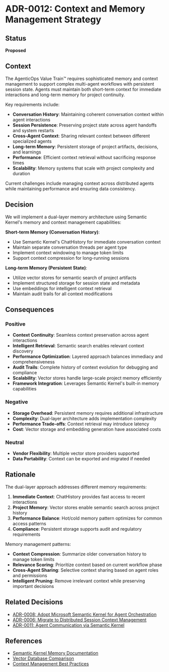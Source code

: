 # ADR-0012: Context and Memory Management Strategy

## Status
**Proposed**

## Context
The AgenticOps Value Train™ requires sophisticated memory and context management to support complex multi-agent workflows with persistent session state. Agents must maintain both short-term context for immediate interactions and long-term memory for project continuity.

Key requirements include:
- **Conversation History**: Maintaining coherent conversation context within agent interactions
- **Session Persistence**: Preserving project state across agent handoffs and system restarts
- **Cross-Agent Context**: Sharing relevant context between different specialized agents
- **Long-term Memory**: Persistent storage of project artifacts, decisions, and learnings
- **Performance**: Efficient context retrieval without sacrificing response times
- **Scalability**: Memory systems that scale with project complexity and duration

Current challenges include managing context across distributed agents while maintaining performance and ensuring data consistency.

## Decision
We will implement a dual-layer memory architecture using Semantic Kernel's memory and context management capabilities:

**Short-term Memory (Conversation History)**:
- Use Semantic Kernel's ChatHistory for immediate conversation context
- Maintain separate conversation threads per agent type
- Implement context windowing to manage token limits
- Support context compression for long-running sessions

**Long-term Memory (Persistent State)**:
- Utilize vector stores for semantic search of project artifacts
- Implement structured storage for session state and metadata
- Use embeddings for intelligent context retrieval
- Maintain audit trails for all context modifications

## Consequences

### Positive
- **Context Continuity**: Seamless context preservation across agent interactions
- **Intelligent Retrieval**: Semantic search enables relevant context discovery
- **Performance Optimization**: Layered approach balances immediacy and comprehensiveness
- **Audit Trails**: Complete history of context evolution for debugging and compliance
- **Scalability**: Vector stores handle large-scale project memory efficiently
- **Framework Integration**: Leverages Semantic Kernel's built-in memory capabilities

### Negative
- **Storage Overhead**: Persistent memory requires additional infrastructure
- **Complexity**: Dual-layer architecture adds implementation complexity
- **Performance Trade-offs**: Context retrieval may introduce latency
- **Cost**: Vector storage and embedding generation have associated costs

### Neutral
- **Vendor Flexibility**: Multiple vector store providers supported
- **Data Portability**: Context can be exported and migrated if needed

## Rationale
The dual-layer approach addresses different memory requirements:

1. **Immediate Context**: ChatHistory provides fast access to recent interactions
2. **Project Memory**: Vector stores enable semantic search across project history
3. **Performance Balance**: Hot/cold memory pattern optimizes for common access patterns
4. **Compliance**: Persistent storage supports audit and regulatory requirements

Memory management patterns:
- **Context Compression**: Summarize older conversation history to manage token limits
- **Relevance Scoring**: Prioritize context based on current workflow phase
- **Cross-Agent Sharing**: Selective context sharing based on agent roles and permissions
- **Intelligent Pruning**: Remove irrelevant context while preserving important decisions

## Related Decisions
- [ADR-0008: Adopt Microsoft Semantic Kernel for Agent Orchestration](adr-0008-adopt-semantic-kernel-agent-orchestration.md)
- [ADR-0006: Migrate to Distributed Session Context Management](adr-0006-migrate-to-distributed-session-contexts.md)
- [ADR-0011: Agent Communication via Semantic Kernel](adr-0011-agent-communication-via-semantic-kernel.md)

## References
- [Semantic Kernel Memory Documentation](https://learn.microsoft.com/en-us/semantic-kernel/concepts/memory/)
- [Vector Database Comparison](https://learn.microsoft.com/en-us/azure/search/vector-search-overview)
- [Context Management Best Practices](https://learn.microsoft.com/en-us/semantic-kernel/concepts/chat-completion/)